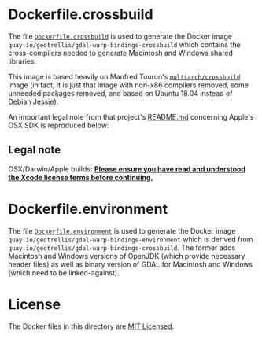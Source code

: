 # Dockerfile.crossbuild #

The file [`Dockerfile.crossbuild`](Dockerfile.crossbuild) is used to generate the Docker image `quay.io/geotrellis/gdal-warp-bindings-crossbuild` which contains the cross-compilers needed to generate Macintosh and Windows shared libraries.

This image is based heavily on Manfred Touron's [`multiarch/crossbuild`](https://github.com/multiarch/crossbuild) image (in fact, it is just that image with non-x86 compilers removed, some unneeded packages removed, and based on Ubuntu 18.04 instead of Debian Jessie).

An important legal note from that project's [README.md](https://github.com/multiarch/crossbuild/blob/3d8c2ea811534cc6f4d82f54892f5494681e2591/README.md) concerning Apple's OSX SDK is reproduced below:

## Legal note ##

OSX/Darwin/Apple builds: 
**[Please ensure you have read and understood the Xcode license
   terms before continuing.](https://www.apple.com/legal/sla/docs/xcode.pdf)**

# Dockerfile.environment #

The file [`Dockerfile.environment`](Dockerfile.environment) is used to generate the Docker image `quay.io/geotrellis/gdal-warp-bindings-environment` which is derived from `quay.io/geotrellis/gdal-warp-bindings-crossbuild`.  The former adds Macintosh and Windows versions of OpenJDK (which provide necessary header files) as well as binary version of GDAL for Macintosh and Windows (which need to be linked-against).

# License #

The Docker files in this directory are [MIT Licensed](LICENSE).
